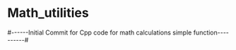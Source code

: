 # Math_utilities
#------Initial Commit for Cpp code for math calculations simple function----------#
